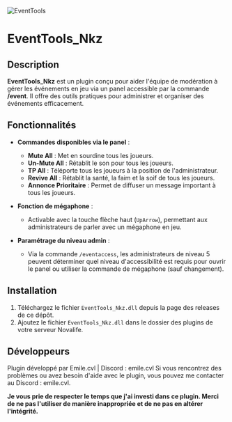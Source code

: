 ![EventTools]([https://cdn.discordapp.com/attachments/517055230756782095/1184904638990921809/mymenu-ico.png?ex=658dab70&is=657b3670&hm=c4dd168c7ae7252d4da6d53868f151fee5b9a8da544ecd7f3df0360467d55ffe&](https://i.ibb.co/H4n4FY0/Event-Tools-Image.png))

# EventTools_Nkz

## Description
**EventTools_Nkz** est un plugin conçu pour aider l'équipe de modération à gérer les événements en jeu via un panel accessible par la commande **/event**. Il offre des outils pratiques pour administrer et organiser des événements efficacement.

## Fonctionnalités

- **Commandes disponibles via le panel** :
   - **Mute All** : Met en sourdine tous les joueurs.
   - **Un-Mute All** : Rétablit le son pour tous les joueurs.
   - **TP All** : Téléporte tous les joueurs à la position de l'administrateur.
   - **Revive All** : Rétablit la santé, la faim et la soif de tous les joueurs.
   - **Annonce Prioritaire** : Permet de diffuser un message important à tous les joueurs.

- **Fonction de mégaphone** :
   - Activable avec la touche flèche haut (`UpArrow`), permettant aux administrateurs de parler avec un mégaphone en jeu.

- **Paramétrage du niveau admin** :
   - Via la commande `/eventaccess`, les administrateurs de niveau 5 peuvent déterminer quel niveau d'accessibilité est requis pour ouvrir le panel ou utiliser la commande de mégaphone (sauf changement).

## Installation

1. Téléchargez le fichier `EventTools_Nkz.dll` depuis la page des releases de ce dépôt. 
2. Ajoutez le fichier `EventTools_Nkz.dll` dans le dossier des plugins de votre serveur Novalife.


## Développeurs
Plugin développé par Emile.cvl | Discord : emile.cvl
Si vous rencontrez des problèmes ou avez besoin d'aide avec le plugin, vous pouvez me contacter au Discord : emile.cvl.

**Je vous prie de respecter le temps que j'ai investi dans ce plugin. Merci de ne pas l'utiliser de manière inappropriée et de ne pas en altérer l'intégrité.**
